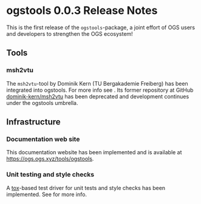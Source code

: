 # ogstools 0.0.3 Release Notes

This is the first release of the `ogstools`-package, a joint effort of OGS users and developers to strengthen the OGS ecosystem!

## Tools

### msh2vtu

The `msh2vtu`-tool by Dominik Kern (TU Bergakademie Freiberg) has been integrated into ogstools. For more info see [](../user-guide/msh2vtu.md). Its former repository at GitHub [dominik-kern/msh2vtu](https://github.com/dominik-kern/msh2vtu) has been deprecated and development continues under the ogstools umbrella.

## Infrastructure

### Documentation web site

This documentation website has been implemented and is available at <https://ogs.ogs.xyz/tools/ogstools>.

### Unit testing and style checks

A [tox](https://tox.wiki)-based test driver for unit tests and style checks has been implemented. See [](../development/index.md#testing-with-tox-and-pytest) for more info.
